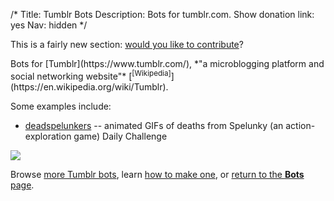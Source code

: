 /*
Title: Tumblr Bots
Description: Bots for tumblr.com.
Show donation link: yes
Nav: hidden
*/


<div class="note">
  <p>
    This is a fairly new section: <a href="https://github.com/botwiki/botwiki.org">would you like to contribute</a>?
  </p>
</div>


<div class="row">
  <div class="col-sm-12 col-md-6 no-pad" markdown=1>
Bots for [Tumblr](https://www.tumblr.com/), *"a microblogging platform and social networking website"* [<sup>[Wikipedia]</sup>](https://en.wikipedia.org/wiki/Tumblr).

Some examples include:

- [deadspelunkers](/bots/tumblr-bots/deadspelunkers) -- animated GIFs of deaths from Spelunky (an action-exploration game) Daily Challenge
  </div>
  <div class="col-sm-12 col-md-6">
    <a href="/bots/tumblr-bots/deadspelunkers">
      <img class="screenshot" src="/content/bots/tumblr-bots/images/deadspelunkers.png">
    </a>
  </div>
</div>



Browse [more Tumblr bots](/tag/tumblrbot), learn [how to make one](/tutorials/tumblr-bots), or [return to the **Bots** page](/bots).

